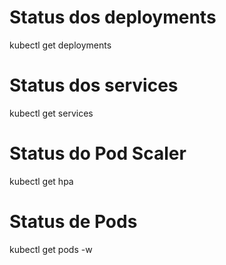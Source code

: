 # Status dos deployments
kubectl get deployments

# Status dos services
kubectl get services

# Status do Pod Scaler
kubectl get hpa

# Status de Pods
kubectl get pods -w